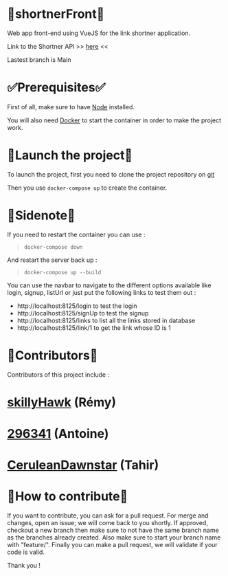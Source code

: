 # :link:shortnerFront:link:
Web app front-end using VueJS for the link shortner application.

Link to the Shortner API >> [here](https://github.com/CeruleanDawnstar/shortnerBack) <<

Lastest branch is Main

# :white_check_mark:Prerequisites:white_check_mark:

First of all, make sure to have [Node](https://nodejs.org/en/) installed.

You will also need [Docker](https://www.docker.com/) to start the container in order to make the project work.

# :rocket:Launch the project:rocket:

To launch the project, first you need to clone the project repository on [git](https://github.com/CeruleanDawnstar/shortnerBack.git)

Then you use `docker-compose up` to create the container.


# :memo:Sidenote:memo:

If you need to restart the container you can use :

> `docker-compose down`

And restart the server back up :

> `docker-compose up --build`

You can use the navbar to navigate to the different options available like login, signup, listUrl or just put the following links to test them out :
- http://localhost:8125/login to test the login
- http://localhost:8125/signUp to test the signup
- http://localhost:8125/links to list all the links stored in database
- http://localhost:8125/link/1 to get the link whose ID is 1


# :busts_in_silhouette:Contributors:busts_in_silhouette:
Contributors of this project include :
# [skillyHawk](https://github.com/skillyHawk) (Rémy)
# [296341](https://github.com/296341) (Antoine)
# [CeruleanDawnstar](https://github.com/CeruleanDawnstar) (Tahir)


# :trident:How to contribute:trident:
If you want to contribute, you can ask for a pull request. For merge and changes, open an issue; we will come back to you shortly. If approved, checkout a new branch then make sure to not have the same branch name as the branches already created. Also make sure to start your branch name with "feature/". Finally you can make a pull request, we will validate if your code is valid.

Thank you !
